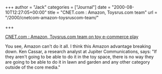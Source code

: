 +++
author = "Jack"
categories = ["Journal"]
date = "2000-08-10T12:27:05+00:00"
title = "CNET.com : Amazon, Toysrus.com team"
url = "/2000/cnetcom-amazon-toysruscom-team/"

+++

[CNET.com : Amazon, Toysrus.com team on toy e-commerce play][1]

You see, Amazon can't do it all. I think this Amazon advantage breaking down. Ken Cassar, a research analyst at Jupiter Communications, says: "If they aren't going to be able to do it in the toy space, there is no way they are going to be able to do it in lawn and garden and any other category outside of the core media."

 [1]: http://news.cnet.com/news/0-1007-200-2486883.html?tag=st.cn.1.lthd.ne